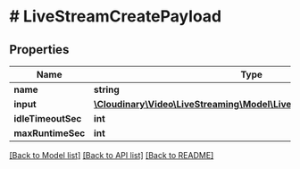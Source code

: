 # # LiveStreamCreatePayload

## Properties

| Name        | Type          | Description   | Notes         |
|------------ | ------------- | ------------- | ------------- |
| **name** | **string** |  | [optional] |
| **input** | [**\Cloudinary\Video\LiveStreaming\Model\LiveStreamInputCreatePayload**](LiveStreamInputCreatePayload.md) |  | |
| **idleTimeoutSec** | **int** |  | [optional] |
| **maxRuntimeSec** | **int** |  | [optional] |

[[Back to Model list]](../../README.md#models)
[[Back to API list]](../../README.md#api-endpoints)
[[Back to README]](../../README.md)
